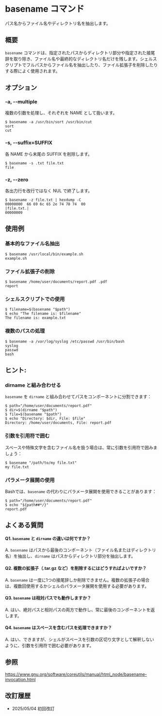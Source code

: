 # basename コマンド

パス名からファイル名やディレクトリ名を抽出します。

## 概要

`basename` コマンドは、指定されたパスからディレクトリ部分や指定された接尾辞を取り除き、ファイル名や最終的なディレクトリ名だけを残します。シェルスクリプトでフルパスからファイル名を抽出したり、ファイル拡張子を削除したりする際によく使用されます。

## オプション

### **-a, --multiple**

複数の引数を処理し、それぞれを NAME として扱います。

```console
$ basename -a /usr/bin/sort /usr/bin/cut
sort
cut
```

### **-s, --suffix=SUFFIX**

各 NAME から末尾の SUFFIX を削除します。

```console
$ basename -s .txt file.txt
file
```

### **-z, --zero**

各出力行を改行ではなく NUL で終了します。

```console
$ basename -z file.txt | hexdump -C
00000000  66 69 6c 65 2e 74 78 74  00                       |file.txt.|
00000009
```

## 使用例

### 基本的なファイル名抽出

```console
$ basename /usr/local/bin/example.sh
example.sh
```

### ファイル拡張子の削除

```console
$ basename /home/user/documents/report.pdf .pdf
report
```

### シェルスクリプトでの使用

```console
$ filename=$(basename "$path")
$ echo "The filename is: $filename"
The filename is: example.txt
```

### 複数のパスの処理

```console
$ basename -a /var/log/syslog /etc/passwd /usr/bin/bash
syslog
passwd
bash
```

## ヒント:

### dirname と組み合わせる

`basename` を `dirname` と組み合わせてパスをコンポーネントに分割できます：

```console
$ path="/home/user/documents/report.pdf"
$ dir=$(dirname "$path")
$ file=$(basename "$path")
$ echo "Directory: $dir, File: $file"
Directory: /home/user/documents, File: report.pdf
```

### 引数を引用符で囲む

スペースや特殊文字を含むファイル名を扱う場合は、常に引数を引用符で囲みましょう：

```console
$ basename "/path/to/my file.txt"
my file.txt
```

### パラメータ展開の使用

Bashでは、`basename` の代わりにパラメータ展開を使用できることがあります：

```console
$ path="/home/user/documents/report.pdf"
$ echo "${path##*/}"
report.pdf
```

## よくある質問

#### Q1. `basename` と `dirname` の違いは何ですか？
A. `basename` はパスから最後のコンポーネント（ファイル名またはディレクトリ名）を抽出し、`dirname` はパスからディレクトリ部分を抽出します。

#### Q2. 複数の拡張子（.tar.gz など）を削除するにはどうすればよいですか？
A. `basename` は一度に1つの接尾辞しか削除できません。複数の拡張子の場合は、複数回使用するかシェルのパラメータ展開を使用する必要があります。

#### Q3. `basename` は相対パスでも動作しますか？
A. はい、絶対パスと相対パスの両方で動作し、常に最後のコンポーネントを返します。

#### Q4. `basename` はスペースを含むパスを処理できますか？
A. はい、できますが、シェルがスペースを引数の区切り文字として解釈しないように、引数を引用符で囲む必要があります。

## 参照

https://www.gnu.org/software/coreutils/manual/html_node/basename-invocation.html

## 改訂履歴

- 2025/05/04 初回改訂